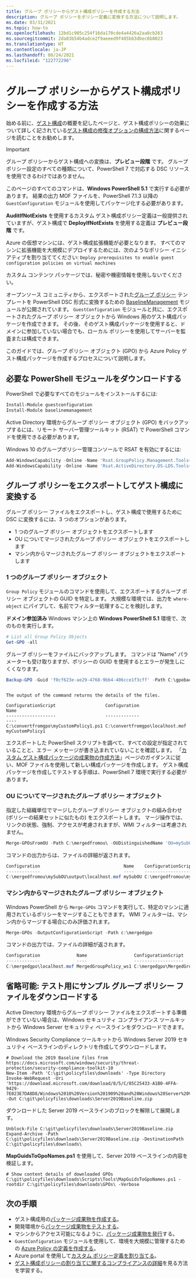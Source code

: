 ```yaml
---
title: グループ ポリシーからゲスト構成ポリシーを作成する方法
description: グループ ポリシーをポリシー定義に変換する方法について説明します。
ms.date: 03/31/2021
ms.topic: how-to
ms.openlocfilehash: 12bd1c905c254f16da170cde4a4426a2aa0cb263
ms.sourcegitcommit: 2da83b54b4adce2f9aeeed9f485bb3dbec6b8023
ms.translationtype: HT
ms.contentlocale: ja-JP
ms.lasthandoff: 08/24/2021
ms.locfileid: "122772296"
---
```

# <a name="how-to-create-a-guest-configuration-policy-from-group-policy"></a>グループ ポリシーからゲスト構成ポリシーを作成する方法

始める前に、[ゲスト構成](../concepts/guest-configuration.md)の概要を記したページと、ゲスト構成ポリシーの効果について詳しく記されている[ゲスト構成の修復オプションの構成方法](../concepts/guest-configuration-policy-effects.md)に関するページを読むことをお勧めします。

> [!IMPORTANT]
> グループ ポリシーからゲスト構成への変換は、**プレビュー段階** です。 グループ ポリシー設定のすべての種類について、PowerShell 7 で対応する DSC リソースを使用できるわけではありません。
>
> このページのすべてのコマンドは、**Windows PowerShell 5.1** で実行する必要があります。
> 結果の出力 MOF ファイルを、PowerShell 7.1.3 以降の `GuestConfiguration` モジュールを使用してパッケージ化する必要があります。
> 
> **AuditIfNotExists** を使用するカスタム ゲスト構成ポリシー定義は一般提供されていますが、ゲスト構成で **DeployIfNotExists** を使用する定義は **プレビュー段階** です。
> 
> Azure の仮想マシンには、ゲスト構成拡張機能が必要となります。 すべてのマシンに拡張機能を大規模にデプロイするためには、次のようなポリシー イニシアティブを割り当ててください: `Deploy prerequisites to enable guest configuration policies on
> virtual machines`
>
> カスタム コンテンツ パッケージでは、秘密や機密情報を使用しないでください。

オープンソース コミュニティから、エクスポートされた[グループ ポリシー](/support/windows-server/group-policy/group-policy-overview) テンプレートを PowerShell DSC 形式に変換するための [BaselineManagement](https://github.com/microsoft/BaselineManagement) モジュールが公開されています。 `GuestConfiguration` モジュールと共に、エクスポートされたグループ ポリシー オブジェクトから Windows 用のゲスト構成パッケージを作成できます。 その後、そのゲスト構成パッケージを使用すると、ドメインに参加していない場合でも、ローカル ポリシーを使用してサーバーを監査または構成できます。

このガイドでは、グループ ポリシー オブジェクト (GPO) から Azure Policy ゲスト構成パッケージを作成するプロセスについて説明します。

## <a name="download-required-powershell-modules"></a>必要な PowerShell モジュールをダウンロードする

PowerShell で必要なすべてのモジュールをインストールするには:

```powershell
Install-Module guestconfiguration
Install-Module baselinemanagement
```

Active Directory 環境からグループ ポリシー オブジェクト (GPO) をバックアップするには、リモート サーバー管理ツールキット (RSAT) で PowerShell コマンドを使用できる必要があります。

Windows 10 のグループポリシー管理コンソールで RSAT を有効にするには:

```powerShell
Add-WindowsCapability -Online -Name 'Rsat.GroupPolicy.Management.Tools~~~~0.0.1.0'
Add-WindowsCapability -Online -Name 'Rsat.ActiveDirectory.DS-LDS.Tools~~~~0.0.1.0'
```

## <a name="export-and-convert-group-policy-to-guest-configuration"></a>グループ ポリシーをエクスポートしてゲスト構成に変換する

グループ ポリシー ファイルをエクスポートし、ゲスト構成で使用するために DSC に変換するには、3 つのオプションがあります。

- 1 つのグループ ポリシー オブジェクトをエクスポートします
- OU についてマージされたグループ ポリシー オブジェクトをエクスポートします
- マシン内からマージされたグループ ポリシー オブジェクトをエクスポートします

### <a name="single-group-policy-object"></a>1 つのグループ ポリシー オブジェクト

`Group Policy` モジュールのコマンドを使用して、エクスポートするグループ ポリシー オブジェクトの GUID を特定します。 大規模な環境では、出力を `where-object` にパイプして、名前でフィルター処理することを検討します。

**ドメイン参加済み** Windows マシン上の **Windows PowerShell 5.1** 環境で、次のものを実行します。

```powershell
# List all Group Policy Objects
Get-GPO -all
```

グループ ポリシーをファイルにバックアップします。 コマンドは "Name" パラメーターも受け取りますが、ポリシーの GUID を使用するとエラーが発生しにくくなります。

```powershell
Backup-GPO -Guid 'f0cf623e-ae29-4768-9bb4-406cce1f3cff' -Path C:\gpobackup\
```

```

The output of the command returns the details of the files.

ConfigurationScript                   Configuration                   Name
-------------------                   -------------                   ----
C:\convertfromgpo\myCustomPolicy1.ps1 C:\convertfromgpo\localhost.mof myCustomPolicy1
```

エクスポートした PowerShell スクリプトを調べて、すべての設定が指定されていることと、エラー メッセージが書き込まれていないことを確認します。 「[カスタム ゲスト構成パッケージの成果物の作成方法](./guest-configuration-create.md)」ページのガイダンスに従い、MOF ファイルを使用して新しい構成パッケージを作成します。
ゲスト構成パッケージを作成してテストする手順は、PowerShell 7 環境で実行する必要があります。

### <a name="merged-group-policy-objects-for-an-ou"></a>OU についてマージされたグループ ポリシー オブジェクト

指定した組織単位でマージしたグループ ポリシー オブジェクトの組み合わせ (ポリシーの結果セットに似たもの) をエクスポートします。 マージ操作では、リンクの状態、強制、アクセスが考慮されますが、WMI フィルターは考慮されません。

```powershell
Merge-GPOsFromOU -Path C:\mergedfromou\ -OUDistinguishedName 'OU=mySubOU,OU=myOU,DC=mydomain,DC=local' -OutputConfigurationScript
```

コマンドの出力からは、ファイルの詳細が返されます。

```powershell
Configuration                                Name    ConfigurationScript
-------------                                ----    -------------------
C:\mergedfromou\mySubOU\output\localhost.mof mySubOU C:\mergedfromou\mySubOU\output\mySubOU.ps1
```

### <a name="merged-group-policy-objects-from-within-a-machine"></a>マシン内からマージされたグループ ポリシー オブジェクト

Windows PowerShell から `Merge-GPOs` コマンドを実行して、特定のマシンに適用されているポリシーをマージすることもできます。 WMI フィルターは、マシン内からマージする場合にのみ評価されます。

```powershell
Merge-GPOs -OutputConfigurationScript -Path c:\mergedgpo
```

コマンドの出力では、ファイルの詳細が返されます。

```powershell
Configuration              Name                  ConfigurationScript                    PolicyDetails
-------------              ----                  -------------------                    -------------
C:\mergedgpo\localhost.mof MergedGroupPolicy_ws1 C:\mergedgpo\MergedGroupPolicy_ws1.ps1 {@{Name=myEnforcedPolicy; Ap...
```

## <a name="optional-download-sample-group-policy-files-for-testing"></a>省略可能: テスト用にサンプル グループ ポリシー ファイルをダウンロードする

Active Directory 環境からグループ ポリシー ファイルをエクスポートする準備ができていない場合は、Windows セキュリティ コンプライアンス ツールキットから Windows Server セキュリティ ベースラインをダウンロードできます。

Windows Security Compliance ツールキットから Windows Server 2019 セキュリティ ベースラインのディレクトリを作成してダウンロードします。

```azurepowershell-interactive
# Download the 2019 Baseline files from https://docs.microsoft.com/windows/security/threat-protection/security-compliance-toolkit-10
New-Item -Path 'C:\git\policyfiles\downloads' -Type Directory
Invoke-WebRequest -Uri 'https://download.microsoft.com/download/8/5/C/85C25433-A1B0-4FFA-9429-7E023E7DA8D8/Windows%2010%20Version%201909%20and%20Windows%20Server%20Version%201909%20Security%20Baseline.zip' -Out C:\git\policyfiles\downloads\Server2019Baseline.zip
```

ダウンロードした Server 2019 ベースラインのブロックを解除して展開します。

```azurepowershell-interactive
Unblock-File C:\git\policyfiles\downloads\Server2019Baseline.zip
Expand-Archive -Path C:\git\policyfiles\downloads\Server2019Baseline.zip -DestinationPath C:\git\policyfiles\downloads\
```

**MapGuidsToGpoNames.ps1** を使用して、Server 2019 ベースラインの内容を検証します。

```azurepowershell-interactive
# Show content details of downloaded GPOs
C:\git\policyfiles\downloads\Scripts\Tools\MapGuidsToGpoNames.ps1 -rootdir C:\git\policyfiles\downloads\GPOs\ -Verbose
```

## <a name="next-steps"></a>次の手順

- ゲスト構成用の[パッケージ成果物を作成する](./guest-configuration-create.md)。
- 開発環境から[パッケージ成果物をテストする](./guest-configuration-create-test.md)。
- マシンからアクセス可能になるように、[パッケージ成果物を発行](./guest-configuration-create-publish.md)する。
- `GuestConfiguration` モジュールを使用して、環境を大規模に管理するための [Azure Policy の定義を作成する](./guest-configuration-create-definition.md)。
- Azure portal を使用して[カスタム ポリシー定義を割り当てる](../assign-policy-portal.md)。
- [ゲスト構成ポリシーの割り当てに関するコンプライアンスの詳細](./determine-non-compliance.md#compliance-details-for-guest-configuration)を見る方法を学習する。

